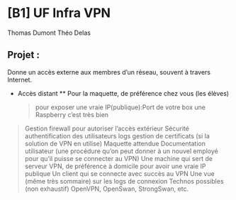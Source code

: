 # [B1] UF Infra VPN
Thomas Dumont
Théo Delas

## Projet : 

Donne un accès externe aux membres d’un réseau, souvent à travers Internet.

* Accès distant
 ** Pour la maquette, de préférence chez vous (les élèves)
  >pour exposer une vraie IP(publique):Port de votre box
  >une Raspberry c’est très bien
>Gestion firewall
  >pour autoriser l’accès extérieur
>Sécurité
  >authentification des utilisateurs
  >logs
  >gestion de certificats (si la solution de VPN en utilise)
>Maquette attendue
  >Documentation utilisateur (une procédure qu’on peut donner à un nouvel employé pour qu’il puisse se connecter au VPN)
  >Une machine qui sert de serveur VPN, de préférence à domicile pour avoir une vraie IP publique
  >Un client qui se connecte avec succès au VPN
  >Une vue (même très sommaire) sur les logs de connexion
>Technos possibles (non exhaustif)
  >OpenVPN, OpenSwan, StrongSwan, etc.
